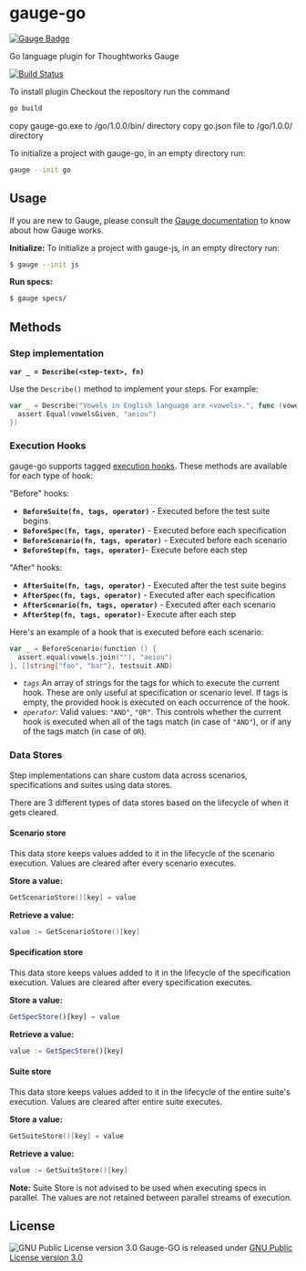 # gauge-go
[![Gauge Badge](https://cdn.rawgit.com/renjithgr/gauge-js/72f332d11f54e16b74aedb875f702643708156f7/Gauge_Badge_1.svg)](http://getgauge.io)

Go language plugin for Thoughtworks Gauge

[![Build Status](https://travis-ci.org/manuviswam/gauge-go.svg?branch=master)](https://travis-ci.org/manuviswam/gauge-go)

To install plugin
Checkout the repository
run the command
```sh
go build
```
copy gauge-go.exe to <gauge plugin directory>/go/1.0.0/bin/ directory
copy go.json file to <gauge plugin directory>/go/1.0.0/ directory

To initialize a project with gauge-go, in an empty directory run:
```sh
gauge --init go
```

## Usage

If you are new to Gauge, please consult the [Gauge documentation](http://getgauge.io/documentation/user/current/) to know about how Gauge works.

**Initialize:** To initialize a project with gauge-js, in an empty directory run:

```sh
$ gauge --init js
```

**Run specs:**

```sh
$ gauge specs/
```

## Methods

### Step implementation

**`var _ = Describe(<step-text>, fn)`**

Use the `Describe()` method to implement your steps. For example:

```go
var _ = Describe("Vowels in English language are <vowels>.", func (vowelsGiven) {
  assert.Equal(vowelsGiven, "aeiou")
})
```

### Execution Hooks

gauge-go supports tagged [execution hooks](http://getgauge.io/documentation/user/current/execution/execution_hooks.html). These methods are available for each type of hook:

"Before" hooks:

- **`BeforeSuite(fn, tags, operator)`** - Executed before the test suite begins
- **`BeforeSpec(fn, tags, operator)`** - Executed before each specification
- **`BeforeScenario(fn, tags, operator)`** - Executed before each scenario
- **`BeforeStep(fn, tags, operator)`**- Execute before each step

"After" hooks:

- **`AfterSuite(fn, tags, operator)`** - Executed after the test suite begins
- **`AfterSpec(fn, tags, operator)`** - Executed after each specification
- **`AfterScenario(fn, tags, operator)`** - Executed after each scenario
- **`AfterStep(fn, tags, operator)`**- Execute after each step

Here's an example of a hook that is executed before each scenario:

```go
var _ = BeforeScenario(function () {
  assert.equal(vowels.join(""), "aeiou")
}, []string{"foo", "bar"}, testsuit.AND)
```

- *`tags`*
An array of strings for the tags for which to execute the current hook. These are only useful at specification or scenario level. If tags is empty, the provided hook is executed on each occurrence of the hook.
- *`operator`*: Valid values: `"AND"`, `"OR"`.
This controls whether the current hook is executed when all of the tags match (in case of `"AND"`), or if any of the tags match (in case of `OR`).

### Data Stores

Step implementations can share custom data across scenarios, specifications and suites using data stores.

There are 3 different types of data stores based on the lifecycle of when it gets cleared.

#### Scenario store

This data store keeps values added to it in the lifecycle of the scenario execution. Values are cleared after every scenario executes.

**Store a value:**

```go
GetScenarioStore()[key] = value
```

**Retrieve a value:**

```go
value := GetScenarioStore()[key]
```

#### Specification store

This data store keeps values added to it in the lifecycle of the specification execution. Values are cleared after every specification executes.

**Store a value:**

```js
GetSpecStore()[key] = value
```

**Retrieve a value:**

```js
value := GetSpecStore()[key]
```

#### Suite store

This data store keeps values added to it in the lifecycle of the entire suite's execution. Values are cleared after entire suite executes.

**Store a value:**

```go
GetSuiteStore()[key] = value
```

**Retrieve a value:**

```go
value := GetSuiteStore()[key]
```

**Note:** Suite Store is not advised to be used when executing specs in parallel. The values are not retained between parallel streams of execution.


## License

![GNU Public License version 3.0](http://www.gnu.org/graphics/gplv3-127x51.png)
Gauge-GO is released under [GNU Public License version 3.0](http://www.gnu.org/licenses/gpl-3.0.txt)